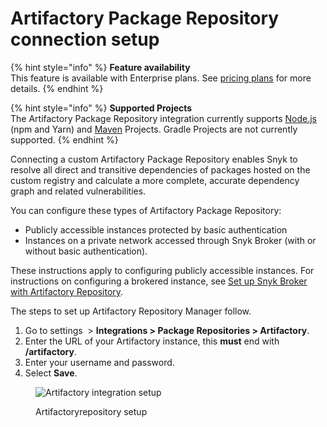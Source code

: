 # Artifactory Package Repository connection setup

{% hint style="info" %}
**Feature availability**\
This feature is available with Enterprise plans. See [pricing plans](https://snyk.io/plans/) for more details.
{% endhint %}

{% hint style="info" %}
**Supported Projects**\
The Artifactory Package Repository integration currently supports [Node.js](../../../scan-applications/supported-languages-and-frameworks/javascript.md#supported-frameworks-and-package-managers) (npm and Yarn) and [Maven](broken-reference) Projects. Gradle Projects are not currently supported.
{% endhint %}

Connecting a custom Artifactory Package Repository enables Snyk to resolve all direct and transitive dependencies of packages hosted on the custom registry and calculate a more complete, accurate dependency graph and related vulnerabilities.

You can configure these types of Artifactory Package Repository:

* Publicly accessible instances protected by basic authentication
* Instances on a private network accessed through Snyk Broker (with or without basic authentication).

These instructions apply to configuring publicly accessible instances. For instructions on configuring a brokered instance, see [Set up Snyk Broker with Artifactory Repository](../../../enterprise-setup/snyk-broker/install-and-configure-snyk-broker/artifactory-repository-install-and-configure-broker/artifactory-repository-install-and-configure-using-docker.md).

The steps to set up Artifactory Repository Manager follow.

1. Go to settings <img src="../../../.gitbook/assets/cog_icon.png" alt="" data-size="line"> > **Integrations > Package Repositories > Artifactory**.
2. Enter the URL of your Artifactory instance, this **must** end with **/artifactory**.
3. Enter your username and password.
4. Select **Save**.

<figure><img src="../../../.gitbook/assets/screenshot_2020-04-17_at_14.38.12.png" alt="Artifactory integration setup"><figcaption><p>Artifactoryrepository setup</p></figcaption></figure>
